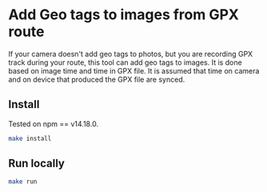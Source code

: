 Add Geo tags to images from GPX route
=====================================

If your camera doesn't add geo tags to photos, but you are recording GPX track during your route, this tool can add geo tags to images. It is done based on image time and time in GPX file. It is assumed that time on camera and on device that produced the GPX file are synced.

Install
-------
Tested on npm == v14.18.0.

```bash
make install
```

Run locally
-----------
```bash
make run
```
